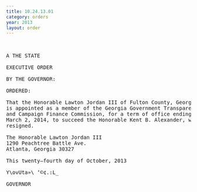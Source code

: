 ```yaml
---
title: 10.24.13.01
category: orders
year: 2013
layout: order
---
```


<pre> 

A THE STATE

EXECUTIVE ORDER

BY THE GOVERNOR:

ORDERED:

That the Honorable Lawton Jordan III of Fulton County, Georgia,
is appointed as a member of the Georgia Government Transparency
and Campaign Finance Commission, for a term of office ending
March 2, 2014, to succeed the Honorable Kent B. Alexander, who
resigned.

The Honorable Lawton Jordan III
1290 Peachtree Battle Ave.
Atlanta, Georgia 30327

This twenty—fourth day of October, 2013

Y\ovUta»\ ‘©¢.:L_

GOVERNOR

</pre>
